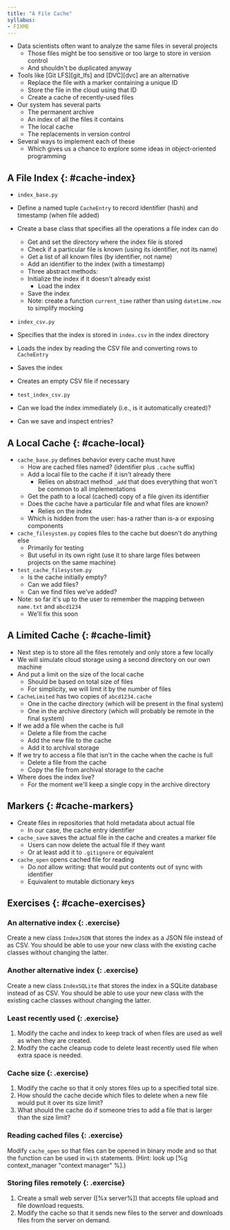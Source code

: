 ```yaml
---
title: "A File Cache"
syllabus:
- FIXME
---
```


-   Data scientists often want to analyze the same files in several projects
    -   Those files might be too sensitive or too large to store in version control
    -   And shouldn't be duplicated anyway
-   Tools like [Git LFS][git_lfs] and [DVC][dvc] are an alternative
    -   Replace the file with a marker containing a unique ID
    -   Store the file in the cloud using that ID
    -   Create a cache of recently-used files
-   Our system has several parts
    -   The permanent archive
    -   An index of all the files it contains
    -   The local cache
    -   The replacements in version control
-   Several ways to implement each of these
    -   Which gives us a chance to explore some ideas in object-oriented programming

## A File Index {: #cache-index}

-   `index_base.py`
-   Define a named tuple `CacheEntry` to record identifier (hash) and timestamp (when file added)
-   Create a base class that specifies all the operations a file index can do
    -   Get and set the directory where the index file is stored
    -   Check if a particular file is known (using its identifier, not its name)
    -   Get a list of all known files (by identifier, not name)
    -   Add an identifier to the index (with a timestamp)
    -   Three abstract methods:
	-   Initialize the index if it doesn't already exist
        -   Load the index
	-   Save the index
    -   Note: create a function `current_time` rather than using `datetime.now` to simplify mocking

-   `index_csv.py`
-   Specifies that the index is stored in `index.csv` in the index directory
-   Loads the index by reading the CSV file and converting rows to `CacheEntry`
-   Saves the index
-   Creates an empty CSV file if necessary

-   `test_index_csv.py`
-   Can we load the index immediately (i.e., is it automatically created)?
-   Can we save and inspect entries?

## A Local Cache {: #cache-local}

-   `cache_base.py` defines behavior every cache must have
    -   How are cached files named? (identifier plus `.cache` suffix)
    -   Add a local file to the cache if it isn't already there
        -   Relies on abstract method `_add` that does everything that won't be common to all implementations
    -   Get the path to a local (cached) copy of a file given its identifier
    -   Does the cache have a particular file and what files are known?
        -   Relies on the index
	-   Which is hidden from the user: has-a rather than is-a or exposing components
-   `cache_filesystem.py` copies files to the cache but doesn't do anything else
    -   Primarily for testing
    -   But useful in its own right (use it to share large files between projects on the same machine)
-   `test_cache_filesystem.py`
    -   Is the cache initially empty?
    -   Can we add files?
    -   Can we find files we've added?
-   Note: so far it's up to the user to remember the mapping between `name.txt` and `abcd1234`
    -   We'll fix this soon

## A Limited Cache  {: #cache-limit}

-   Next step is to store all the files remotely and only store a few locally
-   We will simulate cloud storage using a second directory on our own machine
-   And put a limit on the size of the local cache
    -   Should be based on total size of files
    -   For simplicity, we will limit it by the number of files
-   `CacheLimited` has two copies of `abcd1234.cache`
    -   One in the cache directory (which will be present in the final system)
    -   One in the archive directory (which will probably be remote in the final system)
-   If we add a file when the cache is full
    -   Delete a file from the cache
    -   Add the new file to the cache
    -   Add it to archival storage
-   If we try to access a file that isn't in the cache when the cache is full
    -   Delete a file from the cache
    -   Copy the file from archival storage to the cache
-   Where does the index live?
    -   For the moment we'll keep a single copy in the archive directory

## Markers {: #cache-markers}

-   Create files in repositories that hold metadata about actual file
    -   In our case, the cache entry identifier
-   `cache_save` saves the actual file in the cache and creates a marker file
    -   Users can now delete the actual file if they want
    -   Or at least add it to `.gitignore` or equivalent
-   `cache_open` opens cached file for reading
    -   Do *not* allow writing: that would put contents out of sync with identifier
    -   Equivalent to mutable dictionary keys

## Exercises {: #cache-exercises}

### An alternative index {: .exercise}

Create a new class `IndexJSON` that stores the index as a JSON file
instead of as CSV.
You should be able to use your new class with the existing cache classes
without changing the latter.

### Another alternative index {: .exercise}

Create a new class `IndexSQLite` that stores the index in a SQLite database
instead of as CSV.
You should be able to use your new class with the existing cache classes
without changing the latter.

### Least recently used {: .exercise}

1.  Modify the cache and index to keep track of when files are used
    as well as when they are created.
1.  Modify the cache cleanup code to delete least recently used file
    when extra space is needed.

### Cache size {: .exercise}

1.  Modify the cache so that it only stores files up to a specified total size.
1.  How should the cache decide which files to delete
    when a new file would put it over its size limit?
1.  What should the cache do if someone tries to add a file
    that is larger than the size limit?

### Reading cached files {: .exercise}

Modify `cache_open` so that files can be opened in binary mode
and so that the function can be used in `with` statements.
(Hint: look up [%g context_manager "context manager" %].)

### Storing files remotely {: .exercise}

1.  Create a small web server ([%x server%]) that accepts
    file upload and file download requests.
1.  Modify the cache so that it sends new files to the server
    and downloads files from the server on demand.
